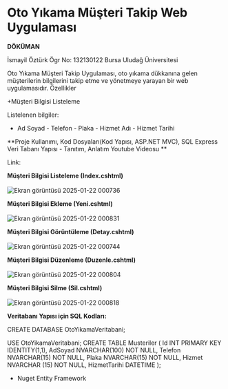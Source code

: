 # Oto Yıkama Müşteri Takip Web Uygulaması

**DÖKÜMAN**

İsmayil Öztürk
Ögr No: 132130122 Bursa Uludağ Üniversitesi

Oto Yıkama Müşteri Takip Uygulaması, oto yıkama dükkanına gelen müşterilerin bilgilerini takip etme ve yönetmeye yarayan bir web uygulamasıdır.
Özellikler

+Müşteri Bilgisi Listeleme

 Listelenen bilgiler:
- Ad Soyad - Telefon - Plaka - Hizmet Adı - Hizmet Tarihi

**Proje Kullanımı, Kod Dosyaları(Kod Yapısı, ASP.NET MVC), SQL Express Veri Tabanı Yapısı - Tanıtım, Anlatım Youtube Videosu **

Link: 

**Müşteri Bilgisi Listeleme (Index.cshtml)**<br><br>
![Ekran görüntüsü 2025-01-22 000736](https://github.com/user-attachments/assets/110e4daf-6c96-402a-a448-bdc61b236396)


**Müşteri Bilgisi Ekleme (Yeni.cshtml)**<br><br>
![Ekran görüntüsü 2025-01-22 000831](https://github.com/user-attachments/assets/01d1617e-f532-4d1e-b99f-a382f8995330)


**Müşteri Bilgisi Görüntüleme (Detay.cshtml)**<br><br>
![Ekran görüntüsü 2025-01-22 000744](https://github.com/user-attachments/assets/7c84e4f4-43f5-4bc5-8518-e4fac4eca7fb)


**Müşteri Bilgisi Düzenleme (Duzenle.cshtml)**<br><br>
![Ekran görüntüsü 2025-01-22 000804](https://github.com/user-attachments/assets/37155662-994e-488e-8d92-dfb9749a3555)


**Müşteri Bilgisi Silme (Sil.cshtml)**<br><br>
![Ekran görüntüsü 2025-01-22 000818](https://github.com/user-attachments/assets/1d31efc4-4b07-4f74-a1a6-30296f4a5487)


**Veritabanı Yapısı için SQL Kodları:**

CREATE DATABASE OtoYikamaVeritabani;

USE OtoYikamaVeritabani;
CREATE TABLE Musteriler (
    Id INT PRIMARY KEY IDENTITY(1,1),
    AdSoyad NVARCHAR(100) NOT NULL,
    Telefon NVARCHAR(15) NOT NULL,
    Plaka NVARCHAR(15) NOT NULL,
    Hizmet NVARCHAR (15) NOT NULL,
    HizmetTarihi DATETIME
);

+ Nuget Entity Framework
